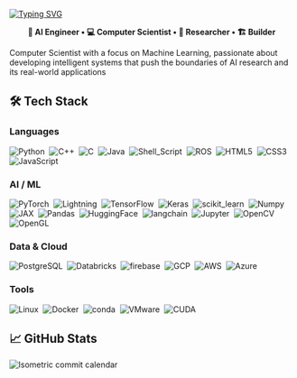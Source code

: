 

[![Typing SVG](https://readme-typing-svg.demolab.com?font=Fira+Code&size=30&pause=1000&color=F7F7F7&center=true&repeat=false&width=1200&lines=Hi%2C+I'm+Katherine!+%E2%9C%A8)](https://git.io/typing-svg)

<p align="center">
  <strong> 👾 AI Engineer • 💻 Computer Scientist • 🧠 Researcher • 🏗️ Builder</strong>
</p>



Computer Scientist with a focus on Machine Learning, passionate about developing intelligent systems that push the boundaries of AI research and its real-world applications


## 🛠 Tech Stack
### Languages

<img src="https://img.shields.io/badge/Python-FFD43B?style=for-the-badge&logo=python&logoColor=blue" alt="Python">&nbsp;
<img src="https://img.shields.io/badge/C%2B%2B-00599C?style=for-the-badge&logo=c%2B%2B&logoColor=white" alt="C++">&nbsp;
<img src="https://img.shields.io/badge/C-00599C?style=for-the-badge&logo=c&logoColor=white" alt="C">&nbsp;
<img src="https://img.shields.io/badge/Java-ED8B00?style=for-the-badge&logo=openjdk&logoColor=white" alt="Java">&nbsp;
<img src="https://img.shields.io/badge/Shell_Script-121011?style=for-the-badge&logo=gnu-bash&logoColor=white" alt="Shell_Script">&nbsp;
<img src="https://img.shields.io/badge/ROS-22314E?style=for-the-badge&logo=ROS&logoColor=white" alt="ROS">&nbsp;
<img src="https://img.shields.io/badge/HTML5-E34F26?style=for-the-badge&logo=html5&logoColor=white" alt="HTML5">&nbsp;
<img src="https://img.shields.io/badge/CSS3-1572B6?style=for-the-badge&logo=css3&logoColor=white" alt="CSS3">&nbsp;
<img src="https://img.shields.io/badge/JavaScript-323330?style=for-the-badge&logo=javascript&logoColor=F7DF1E" alt="JavaScript">

### AI / ML
<img src="https://img.shields.io/badge/PyTorch-EE4C2C?style=for-the-badge&logo=pytorch&logoColor=white" alt="PyTorch">&nbsp;
<img src="https://img.shields.io/badge/Lightning-792DE4?style=for-the-badge&logo=lightning&logoColor=white" alt="Lightning">&nbsp;
<img src="https://img.shields.io/badge/TensorFlow-FF6F00?style=for-the-badge&logo=tensorflow&logoColor=white" alt="TensorFlow">&nbsp;
<img src="https://img.shields.io/badge/Keras-FF0000?style=for-the-badge&logo=keras&logoColor=white" alt="Keras">&nbsp;
<img src="https://img.shields.io/badge/scikit_learn-F7931E?style=for-the-badge&logo=scikit-learn&logoColor=white" alt="scikit_learn">&nbsp;
<img src="https://img.shields.io/badge/Numpy-777BB4?style=for-the-badge&logo=numpy&logoColor=white" alt="Numpy">&nbsp;
<img src="https://img.shields.io/badge/JAX-A435F0?style=for-the-badge&logo=jax&logoColor=white" alt="JAX">&nbsp;
<img src="https://img.shields.io/badge/Pandas-2C2D72?style=for-the-badge&logo=pandas&logoColor=white" alt="Pandas">&nbsp;
<img src="https://img.shields.io/badge/-HuggingFace-FDEE21?style=for-the-badge&logo=HuggingFace&logoColor=black" alt="HuggingFace">&nbsp;
<img src="https://img.shields.io/badge/langchain-1C3C3C?style=for-the-badge&logo=langchain&logoColor=white" alt="langchain">&nbsp;
<img src="https://img.shields.io/badge/Jupyter-F37626.svg?&style=for-the-badge&logo=Jupyter&logoColor=white" alt="Jupyter">&nbsp;
<img src="https://img.shields.io/badge/OpenCV-27338e?style=for-the-badge&logo=OpenCV&logoColor=white" alt="OpenCV">&nbsp;
<img src="https://img.shields.io/badge/OpenGL-FFFFFF?style=for-the-badge&logo=opengl" alt="OpenGL">

### Data & Cloud
<img src="https://img.shields.io/badge/PostgreSQL-316192?style=for-the-badge&logo=postgresql&logoColor=white" alt="PostgreSQL">&nbsp;
<img src="https://img.shields.io/badge/Databricks-FF3621?style=for-the-badge&logo=Databricks&logoColor=white" alt="Databricks">&nbsp;
<img src="https://img.shields.io/badge/firebase-ffca28?style=for-the-badge&logo=firebase&logoColor=black" alt="firebase">&nbsp;
<img src="https://img.shields.io/badge/Google_Cloud-4285F4?style=for-the-badge&logo=google-cloud&logoColor=white" alt="GCP">&nbsp;
<img src="https://img.shields.io/badge/AWS-232F3E?style=for-the-badge&logo=amazon-aws&logoColor=white" alt="AWS">&nbsp;
<img src="https://img.shields.io/badge/Azure-0089D6?style=for-the-badge&logo=microsoft-azure&logoColor=white" alt="Azure">

### Tools
<img src="https://img.shields.io/badge/Linux-FCC624?style=for-the-badge&logo=linux&logoColor=black" alt="Linux">&nbsp;
<img src="https://img.shields.io/badge/Docker-2CA5E0?style=for-the-badge&logo=docker&logoColor=white" alt="Docker">&nbsp;
<img src="https://img.shields.io/badge/conda-342B029.svg?&style=for-the-badge&logo=anaconda&logoColor=white" alt="conda">&nbsp;
<img src="https://img.shields.io/badge/VMware-231f20?style=for-the-badge&logo=VMware&logoColor=white" alt="VMware">&nbsp;
<img src="https://img.shields.io/badge/CUDA-76B900?style=for-the-badge&logo=nvidia&logoColor=white" alt="CUDA">



## 📈 GitHub Stats

<img src="https://github.com/StellarLuminosity/blob/main/metrics.plugin.isocalendar.fullyear.svg" alt="Isometric commit calendar" />

<br>


